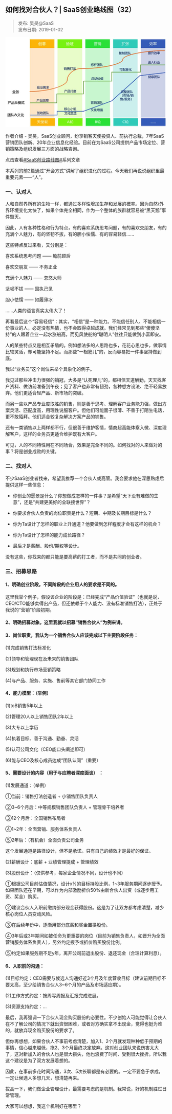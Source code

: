 ## 如何找对合伙人？| SaaS创业路线图（32）  

> 发布: 吴昊@SaaS  
> 发布日期: 2019-01-02  

![image](images/1901-rhzdhhrsaascylxt32-0.jpeg)

作者介绍 - 吴昊，SaaS创业顾问，纷享销客天使投资人、前执行总裁，7年SaaS营销团队创新、20年企业信息化经验。目前在为SaaS公司提供产品市场定位、营销策略及组织发展三方面的战略咨询。

点击查看[\#SaaS创业路线图\#](https://36kr.com/user/1308477002)系列文章

本系列的前2篇通过“开会方式”讲解了组织进化的过程。今天我们再说说组织里最重要元素——“人”。

### 一、认对人

人和自然界所有的生物一样，都通过多样性增加生存和发展的概率。因为自然/外界环境变化太快了，如果个体完全相同，作为一个整体的族群就容易被“黑天鹅”事件毁灭。

因此，人有各种性格和行为特点，有的喜欢系统思考问题，有的喜欢交朋友，有的充满个人魅力，有的坚韧不拔，有的胆小怯懦、有的容易轻信......

这些特点反过来看，又分别是：

喜欢系统思考问题 —— 瞻前顾后

喜欢交朋友 —— 不务正业

充满个人魅力 —— 忽悠大师

坚韧不拔 —— 固执己见

胆小怯懦 —— 如履薄冰

......人类的语言真实太伟大了！

再看最后这个“容易轻信”：其实，“相信”是一种能力。不能信任别人、不能相信一份事业的人，必定没有热情，也不会取得卓越成就。我们经常见到那些“傻傻坚持”的人跟着企业一起水涨船高，而见风使舵的“聪明人”往往只能做到小富即安。

人的某些特点又是相互矛盾的。例如想法多的人思路也多，花花心思也多，做事情比较灵活，却可能坚持不足。而那些“一根筋儿”的，反而容易把一件事坚持做到底。

我以“业务员”这个岗位来举个具象化的例子。

我见过那些冲击力很强的销冠，大多是“认死理儿”的，都相信天道酬勤，天天找客户资料、做访前准备到午夜；见了客户也非常有韧劲，各种想方设法、绝不轻易放弃。他们更适合轻产品、新市场的突破。

而另一些以产品专业度取胜的销售，则是善于思考、理解客户业务能力强，做出方案灵活、匹配度高，用理性说服客户。但他们可能面子很薄、不善于打陌生电话，更不敢陌拜。他们适合较复杂解决方案产品的销售。

还有一类销售以上两样都不行，但很善于维护客情，情商超高能体察入微、深度理解客户，这样的业务员更适合维护既有大客户。

可见，人的不同特性用在不同场合，效果是完全不同的。如何找对的人来做对的事？将是创业成败的关键。

### 二、找对人

不少SaaS创业者找来，希望我推荐一个合伙人或高管。我会要求他在深思熟虑后提供这样一些信息：

* 你创业的愿景是什么？你想做成怎样的一件事？是希望“天下没有难做的生意”，还是“共建更美好的全联接世界”？

* 你要求合伙人负责的岗位职责是什么？短期、中期及长期目标是什么？

* 你为Ta设计了怎样的职业上升通道？他要做到怎样程度才会有这样的机会？

* 你为Ta设计了怎样的能力成长路径？

* 最后才是薪酬、股份/期权等设计。

没有这些，你找来的都只能是要高薪的打工者，而不是共同的创业者。

### 三、招募思路

#### 1、明确创业阶段。不同阶段的企业用人的要求是不同的。

这里我举个例子，假设该企业的阶段是：已经完成“产品价值验证”（也就是说，CEO/CTO能够卖得出产品，但还依赖于个人能力、没有标准销售打法），正处于我说的“营销”阶段初期。

#### 2、明确招募对象。这里我就以招募“销售合伙人”为例来讲。

#### 3、岗位职责，我认为一个销售合伙人应该完成以下主要阶段任务：

\(1\)完成销售打法标准化

\(2\)领导和管理现在及未来的销售团队

\(3\)规划和执行市场营销策略

\(4\)与产品、服务、实施、售前等其它部门协同工作

#### 4、能力模型：（举例）

\(1\)toB销售5年以上

\(2\)管理20人以上销售团队2年以上

\(3\)大专以上学历

\(4\)执着目标、善于沟通、勤奋、灵活

\(5\)认可公司文化（CEO能口头阐述即可）

\(6\)能与CEO及核心成员达成“团队认同”（重要）

#### 5、需要设计的内容（用于与应聘者深度面谈） ：

\(1\)发展通道：（举例）

①当前：销售打法创造者 + 小销售团队负责人

②3~6个月后：中等规模销售团队负责人 + 管理骨干培养者

③12个月后：全国销售布局者

④1~2年：全面营销、服务体系负责人

⑤2年后：（有机会）全面负责公司业务

这个发展通道是路径设计，但不是承诺。只有自己的绩效才是最好的保证。

\(2\)薪酬设计：底薪 + 业绩管理提成 + 管理绩效

\(3\)股份设计：（仅供参考，每家企业情况不同，设计也不同）

①根据公司目前估值情况，设计x%的目标持股比例，1~3年服务期间逐步授予。如果团队还在早期，可以作为内部激励折价50%由新合伙人出资（或逐步用工资、奖金）购买。

②建议合伙人入职前缴纳部分现金获得股份。这是为了让双方都考虑清楚，减少核心岗位人员变动风险。

③在后续年份中，逐渐用部分底薪和奖金置换股份。

④3年后或3年期间如被任命为更重要的岗位（目前为销售负责人，如晋升为全面营销服务体系负责人），另外约定授予或折价购买股份比例。

⑤约定如果服务期不足y年，离开公司前退出股份、退还现金（合理计算利息）。

#### 6、入职前的沟通：

\(1\)目标约定：CEO需要与候选人沟通好近3个月及年度营收目标（建议前期目标不要太高，至少给销售合伙人3~6个月的产品及市场适应期）。

\(2\)工作方式约定：按周写周报及汇报完成进展。

\(3\)资源支持约定：...

最后，我再强调一下合伙人现金购买股份的必要性。不少创始人可能觉得让合伙人在不了解公司的情况下就出资很困难，或者对方确实拿不出现金，觉得也挺为难的，就放弃现金购买股份的要求了。

但你再想想，如果合伙人不事前考虑清楚，加入1、2个月就发现种种低于预期的事情，信心越来越低，拖2、3个月最终决定放弃。这对创业团队来说伤害太大了，这对新加入的合伙人也是很大损失，他也浪费了时间、受到很大挫折。所以我这个建议是为了双方发展着想的。

因此，在事前多花时间沟通，3次、5次长聊都是有必要的。一定不要急于求成，一定让候选人多想几天，想清楚再来。

拔高一下，我们做企业管理设计，最需要考虑的是机制。我常说，好的机制胜过日常管理。

大家可以想想，我这个机制好在哪里？
